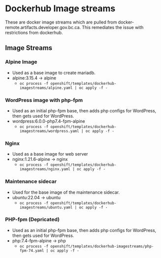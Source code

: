 # Dockerhub Image streams

These are docker image streams which are pulled from docker-remote.artifacts.developer.gov.bc.ca.
This remediates the issue with restrictions from dockerhub.

## Image Streams

### Alpine Image
* Used as a base image to create mariadb.
* alpine:3.15.4 -> alpine
  * `oc process -f openshift/templates/dockerhub-imagestreams/alpine.yaml | oc apply -f -`

### WordPress image with php-fpm
* Used as an initial php-fpm base, then adds php configs for WordPress, then gets used for WordPress.
* wordpress:6.0.0-php7.4-fpm-alpine
  * `oc process -f openshift/templates/dockerhub-imagestreams/wordpress.yaml | oc apply -f -`


### Nginx
* Used as a base image for web server
* nginx:1.21.6-alpine -> nginx
  * `oc process -f openshift/templates/dockerhub-imagestreams/nginx.yaml | oc apply -f -`

### Maintenance sidecar
* Used for the base image of the maintenance sidecar.
* ubuntu:22.04 -> ubuntu
  * `oc process -f openshift/templates/dockerhub-imagestreams/ubuntu.yaml | oc apply -f -`


### PHP-fpm (Depricated)
* Used as an initial php-fpm base, then adds php configs for WordPress, then gets used for WordPress.
* php:7.4-fpm-alpine -> php
  * `oc process -f openshift/templates/dockerhub-imagestreams/php-fpm-74.yaml | oc apply -f -`

